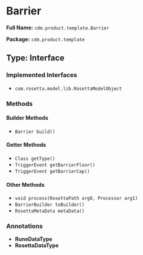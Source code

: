 # Barrier

**Full Name:** `cdm.product.template.Barrier`

**Package:** `cdm.product.template`

## Type: Interface

### Implemented Interfaces

- `com.rosetta.model.lib.RosettaModelObject`

### Methods

#### Builder Methods

- `Barrier build()`

#### Getter Methods

- `Class getType()`
- `TriggerEvent getBarrierFloor()`
- `TriggerEvent getBarrierCap()`

#### Other Methods

- `void process(RosettaPath arg0, Processor arg1)`
- `BarrierBuilder toBuilder()`
- `RosettaMetaData metaData()`

### Annotations

- **RuneDataType**
- **RosettaDataType**


